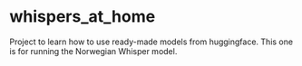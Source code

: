 # whispers_at_home
Project to learn how to use ready-made models from huggingface. This one is for running the Norwegian Whisper model. 
